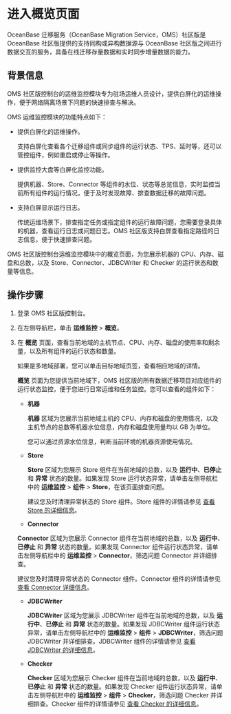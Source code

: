 # 进入概览页面

OceanBase 迁移服务（OceanBase Migration Service，OMS）社区版是 OceanBase 社区版提供的支持同构或异构数据源与 OceanBase 社区版之间进行数据交互的服务，具备在线迁移存量数据和实时同步增量数据的能力。

## 背景信息

OMS 社区版控制台的运维监控模块专为驻场运维人员设计，提供白屏化的运维操作，便于网络隔离场景下问题的快速排查与解决。

OMS 运维监控模块的功能特点如下：

* 提供白屏化的运维操作。

  支持白屏化查看各个迁移组件或同步组件的运行状态、TPS、延时等，还可以管控组件，例如重启或停止等操作。

* 提供监控大盘等白屏化监控功能。

  提供机器、Store、Connector 等组件的水位、状态等总览信息，实时监控当前所有组件的运行情况，便于及时发现故障、排查数据迁移的故障问题。

* 支持白屏显示运行日志。

  传统运维场景下，排查指定任务或指定组件的运行故障问题，您需要登录具体的机器，查看运行日志或问题日志。OMS 社区版支持白屏查看指定路径的日志信息，便于快速排查问题。

OMS 社区版控制台运维监控模块中的概览页面，为您展示机器的 CPU、内存、磁盘和总数，以及 Store、Connector、JDBCWriter 和 Checker 的运行状态和数量等信息。

## 操作步骤

1. 登录 OMS 社区版控制台。

2. 在左侧导航栏，单击 **运维监控** \> **概览**。

3. 在 **概览** 页面，查看当前地域的主机节点、CPU、内存、磁盘的使用率和剩余量，以及所有组件的运行状态和数量。

    如果是多地域部署，您可以单击目标地域页签，查看相应地域的详情。

    **概览** 页面为您提供当前地域下，OMS 社区版的所有数据迁移项目对应组件的运行状态监控，便于您进行日常运维和任务监控。您可以查看的组件如下：

    * **机器**

      **机器** 区域为您展示当前地域主机的 CPU、内存和磁盘的使用情况，以及主机节点的总数等机器水位信息，内存和磁盘使用量均以 GB 为单位。

      您可以通过资源水位信息，判断当前环境的机器资源使用情况。

    * **Store**

      **Store** 区域为您展示 Store 组件在当前地域的总数，以及 **运行中**、**已停止** 和 **异常** 状态的数量。如果发现 Store 运行状态异常，请单击左侧导航栏中的 **运维监控** \> **组件** > **Store**，在该页面排查问题。

      建议您及时清理异常状态的 Store 组件。Store 组件的详情请参见 [查看 Store 的详细信息](../6.o-m-manual/3.components/1.store/2.view-store-details.md)。

    * **Connector**

     **Connector** 区域为您展示 Connector 组件在当前地域的总数，以及 **运行中**、**已停止** 和 **异常** 状态的数量。如果发现 Connector 组件运行状态异常，请单击左侧导航栏中的 **运维监控** \> **Connector**，筛选问题 Connector 并详细排查。

     建议您及时清理异常状态的 Connector 组件。Connector 组件的详情请参见 [查看 Connector 详细信息](../6.o-m-manual/3.components/2.connector/1.view-connector-details.md)。

    * **JDBCWriter**

      **JDBCWriter** 区域为您展示 JDBCWriter 组件在当前地域的总数，以及 **运行中**、**已停止** 和 **异常** 状态的数量。如果发现 JDBCWriter 组件运行状态异常，请单击左侧导航栏中的 **运维监控** \> **组件** > **JDBCWriter**，筛选问题 JDBCWriter 并详细排查。JDBCWriter 组件的详情请参见 [查看 JDBCWriter 的详细信息](../6.o-m-manual/3.components/3.jdbcwriter/1.view-jdbcwriter-details.md)。

    * **Checker**

      **Checker** 区域为您展示 Checker 组件在当前地域的总数，以及 **运行中**、**已停止** 和 **异常** 状态的数量。如果发现 Checker 组件运行状态异常，请单击左侧导航栏中的 **运维监控** \> **组件** > **Checker**，筛选问题 Checker 并详细排查。Checker 组件的详情请参见 [查看 Checker 的详细信息](../6.o-m-manual/3.components/4.checker/1.view-checker-details.md)。
